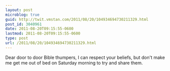 ```yaml
---
layout: post
microblog: true
guid: http://twit.vmstan.com/2011/08/20/104934694730211329.html
post_id: 3040961
date: 2011-08-20T09:15:55-0600
lastmod: 2011-08-20T09:15:55-0600
type: post
url: /2011/08/20/104934694730211329.html
---
```

Dear door to door Bible thumpers, I can respect your beliefs, but don't make me get me out of bed on Saturday morning to try and share them.
